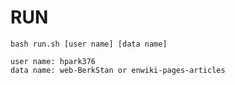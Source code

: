 # RUN

    bash run.sh [user name] [data name]
    
    user name: hpark376
    data name: web-BerkStan or enwiki-pages-articles
